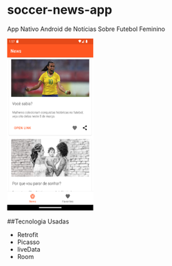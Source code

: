 # soccer-news-app
App Nativo Android de Notícias Sobre Futebol Feminino

<img src="https://github.com/JRodolfoM/soccer-news-app/blob/main/Screenshot_20221212_225711.png" width="200" height="400" /> 

##Tecnologia Usadas
- Retrofit
- Picasso
- liveData
- Room
